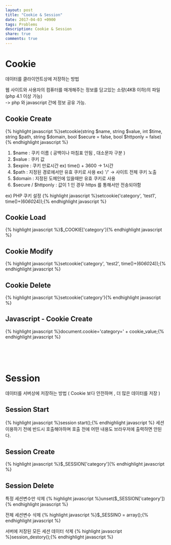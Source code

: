 ```yaml
---
layout: post
title: "Cookie & Session"
date: 2017-04-03 +0900
tags: Problems
description: Cookie & Session
share: true
comments: true
---
```


Cookie
=============
데이터를 클라이언트상에 저장하는 방법

웹 사이트와 사용자의 컴퓨터를 매개해주는 정보를 담고있는 소량(4KB 이하)의 파일 (php 4.1 이상 가능)<br>
-> php 와 javascript 간에 정보 공유 가능.

Cookie Create
-------------
{% highlight javascript %}setcookie(string $name, string $value, int $time, string $path, string $domain, bool $secure = false, bool $httponly = false){% endhighlight javascript %}

1. $name : 쿠키 이름 ( 공백이나 마침표 안됨 , 대소문자 구분 )
2. $value : 쿠키 값
3. $expire : 쿠키 만료시간 ex) time() + 3600 -> 1시간
4. $path : 지정된 경로에서만 유효 쿠키로 사용 ex) '/' -> 사이트 전체 쿠키 노출
5. $domain : 지정된 도메인에 있을때만 유효 쿠키로 사용
6. $secure / $httponly : 값이 1 인 경우 https 를 통해서만 전송되야함


ex) 
PHP
쿠키 설정
{% highlight javascript %}setcookie('category', 'test1', time()+(60*60*24));{% endhighlight javascript %}


Cookie Load
------------
{% highlight javascript %}$_COOKIE['category']{% endhighlight javascript %}


Cookie Modify
------------
{% highlight javascript %}setcookie('category', 'test2', time()+(60*60*24));{% endhighlight javascript %}


Cookie Delete
------------
{% highlight javascript %}setcookie('category'){% endhighlight javascript %}


Javascript - Cookie Create
------------
{% highlight javascript %}document.cookie='category=' + cookie_value;{% endhighlight javascript %}

<br>
<br>
<br>

Session
============
데이터를 서버상에 저장하는 방법 ( Cookie 보다 안전하며 , 더 많은 데이터를 저장 )

Session Start
------------
{% highlight javascript %}session start();{% endhighlight javascript %}
세션 이용하기 전에 반드시 호출해야하며 호출 전에 어떤 내용도 브라우저에 출력하면 안된다.


Session Create
------------
{% highlight javascript %}$_SESSION['category']{% endhighlight javascript %}

Session Delete
------------
특정 세션변수만 삭제
{% highlight javascript %}unset($_SESSION['category']){% endhighlight javascript %}

전체 세션변수 삭제
{% highlight javascript %}$_SESSINO = array();{% endhighlight javascript %}

서버에 저장된 모든 세션 데이터 삭제
{% highlight javascript %}session_destory();{% endhighlight javascript %}